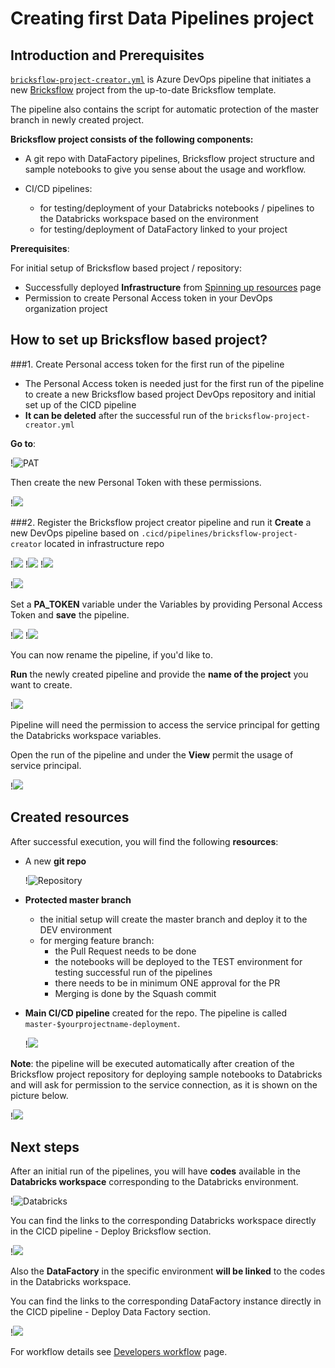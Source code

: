 # Creating first Data Pipelines project

## Introduction and Prerequisites

[`bricksflow-project-creator.yml`](https://github.com/DataSentics/adap-infra-template/blob/master/.cicd/pipelines/bricksflow-project-creator.yml) is Azure DevOps pipeline that initiates a new [Bricksflow](https://github.com/bricksflow/bricksflow) project from the up-to-date Bricksflow template.

The pipeline also contains the script for automatic protection of the master branch in newly created project.

**Bricksflow project consists of the following components:**

- A git repo with DataFactory pipelines, Bricksflow project structure and sample notebooks to give you sense about the usage and workflow.

- CI/CD pipelines:
  
    - for testing/deployment of your Databricks notebooks / pipelines to the Databricks workspace based on the environment
    - for testing/deployment of DataFactory linked to your project

**Prerequisites**:

For initial setup of Bricksflow based project / repository:

- Successfully deployed **Infrastructure** from [Spinning up resources](datalake-resources-setup.md) page
- Permission to create Personal Access token in your DevOps organization project

## How to set up Bricksflow based project?

###1. Create Personal access token for the first run of the pipeline
- The Personal Access token is needed just for the first run of the pipeline to create a new Bricksflow based project DevOps repository and initial set up of the CICD pipeline
- **It can be deleted** after the successful run of the `bricksflow-project-creator.yml` 

**Go to**:

!![PAT](../images/pat_step1.png)

Then create the new Personal Token with these permissions.

!![](../images/pat_step2.png)

###2. Register the Bricksflow project creator pipeline and run it
**Create** a new DevOps pipeline based on `.cicd/pipelines/bricksflow-project-creator` located in infrastructure repo

!![](../images/resources_step5.png)
!![](../images/resources_step6.png)
!![](../images/resources_step7.png)

!![](../images/bricks_create1.png)

Set a **PA_TOKEN** variable under the Variables by providing Personal Access Token and **save** the pipeline. 

!![](../images/bricks_create2.png)
!![](../images/bricks_create3.png)

You can now rename the pipeline, if you'd like to.

**Run** the newly created pipeline and provide the **name of the project** you want to create.

!![](../images/bricks_run.png)

Pipeline will need the permission to access the service principal for getting the Databricks workspace variables.

Open the run of the pipeline and under the **View** permit the usage of service principal. 

!![](../images/bricks_permissions.png)

## Created resources 

After successful execution, you will find the following **resources**: 

- A new **git repo**
  
  !![Repository](../images/bricks_repo.png)

  
- **Protected master branch** 
  
    - the initial setup will create the master branch and deploy it to the DEV environment
    - for merging feature branch:
        - the Pull Request needs to be done
        - the notebooks will be deployed to the TEST environment for testing successful run of the pipelines
        - there needs to be in minimum ONE approval for the PR
        - Merging is done by the Squash commit

* **Main CI/CD pipeline** created for the repo. The pipeline is called `master-$yourprojectname-deployment`. 
  
  !![](../images/bricks_created_pipeline.png)


**Note**: the pipeline will be executed automatically after creation of the Bricksflow project repository for deploying sample notebooks to Databricks and will ask for permission to the service connection, as it is shown on the picture below.

!![](../images/bricks_permission_cp.png)

## Next steps 

After an initial run of the pipelines, you will have **codes** available in the **Databricks workspace** corresponding to the Databricks environment.

!![Databricks](../images/bricks_dbx_ws.png)

You can find the links to the corresponding Databricks workspace directly in the CICD pipeline - Deploy Bricksflow section.

!![](../images/bricks_dbx_link.png)

Also the **DataFactory** in the specific environment **will be linked** to the codes in the Databricks workspace.

You can find the links to the corresponding DataFactory instance directly in the CICD pipeline - Deploy Data Factory section. 

!![](../images/bricks_adf_link.png)

For workflow details see [Developers workflow](../data-pipelines-workflow/index.md) page.